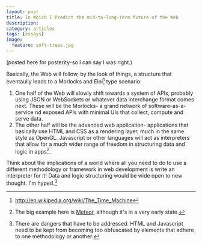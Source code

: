```yaml
---
layout: post
title: In Which I Predict the mid-to-long-term future of the Web
description: 
category: articles
tags: [essays]
image:
  feature: soft-trees.jpg
---
```


(posted here for posterity-so I can say I was right.)

Basically, the Web will follow, by the look of things, a structure that eventaully leads to a Morlocks and Eloi[^1] type scenario:

1. One half of the Web will slowly shift towards a system of APIs, probably using JSON or WebSockets or whatever data interchange format comes next. These will be the Morlocks- a grand network of software-as-a-service nd exposed APIs with minimal UIs that collect, compute and serve data.
2. The other half will be the advanced web application- applications that basically use HTML and CSS as a rendering layer, much in the same style as OpenGL. Javascript or other languages will act as interpreters that allow for a much wider range of freedom in structuring data and logic in apps[^2].

Think about the implications of a world where all you need to do to use a different methodology or framework in web development is write an interpreter for it! Data and logic structuring would be wide open to new thought. I'm hyped.[^3]






[^1]: http://en.wikipedia.org/wiki/The_Time_Machine
[^2]: The big example here is [Meteor](https://www.meteor.com/), although it's in a very early state.
[^3]: There are dangers that have to be addressed. HTML and Javascript need to be kept from becoming too obfuscated by elements that adhere to one methodology or another.
